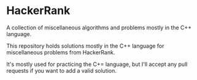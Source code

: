 # HackerRank
A collection of miscellaneous algorithms and problems mostly in the C++ language.

This repository holds solutions mostly in the C++ language for miscellaneous problems from HackerRank.

It's mostly used for practicing the C+= language, but I'll accept any pull requests if you want to add a valid solution.
